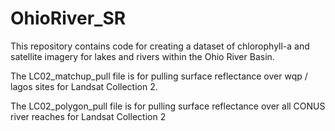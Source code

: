 # OhioRiver_SR
This repository contains code for creating a dataset of chlorophyll-a and satellite imagery for lakes and rivers within the Ohio River Basin. 

The LC02_matchup_pull file is for pulling surface reflectance over wqp / lagos sites for Landsat Collection 2. 

The LC02_polygon_pull file is for pulling surface reflectance over all CONUS river reaches for Landsat Collection 2
